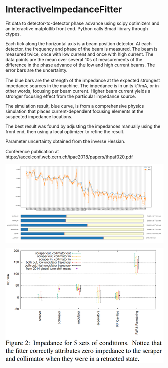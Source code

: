 # InteractiveImpedanceFitter
Fit data to detector-to-detector phase advance using scipy optimizers and an interactive matplotlib front end.  Python calls Bmad library through ctypes.

Each tick along the horizontal axis is a beam position detector.  At each detector, the frequency and phase of the beam is measured.  The beam is measured twice, once with low current and once with high current.  The data points are the mean over several 10s of measurements of the difference in the phase advance of the low and high current beams.  The error bars are the uncertainty.

The blue bars are the strength of the impedance at the expected strongest impedance sources in the machine.  The impedance is in units k1/mA, or in other words, focusing per beam current.  Higher beam current yields a stronger focusing effect from the particular impedance source.

The simulation result, blue curve, is from a comprehensive physics simulation that places current-dependent focusing elements at the suspected impedance locations.

The best result was found by adjusting the impedances manually using the front end, then using a local optimizer to refine the result.

Parameter uncertainty obtained from the inverse Hessian.

Conference publication at https://accelconf.web.cern.ch/ipac2018/papers/thpaf020.pdf

![alt text](GUI.png)

![alt text](FitterParameters.png)
